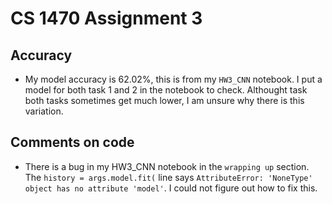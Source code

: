 # CS 1470 Assignment 3
## Accuracy
- My model accuracy is 62.02%, this is from my `HW3_CNN` notebook. I put a model for both task 1 and 2 in the notebook to check. Althought task both tasks sometimes get much lower, I am unsure why there is this variation.  
## Comments on code
- There is a bug in my HW3_CNN notebook in the `wrapping up` section. The `history = args.model.fit(` line says `AttributeError: 'NoneType' object has no attribute 'model'`. I could not figure out how to fix this.